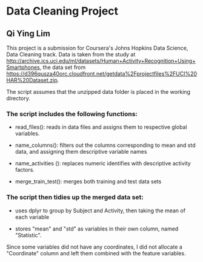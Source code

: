 # Data Cleaning Project
## Qi Ying Lim

This project is a submission for Coursera's Johns Hopkins Data Science, Data Cleaning track.
Data is taken from the study at http://archive.ics.uci.edu/ml/datasets/Human+Activity+Recognition+Using+Smartphones, the data set from https://d396qusza40orc.cloudfront.net/getdata%2Fprojectfiles%2FUCI%20HAR%20Dataset.zip.

The script assumes that the unzipped data folder is placed in the working directory.

### The script includes the following functions:
 - read_files(): reads in data files and assigns them to respective global variables.
 
 - name_columns(): filters out the columns corresponding to mean and std data, and assigning them descriptive variable names
 
 - name_activities (): replaces numeric identifies with descriptive activity factors.
 
 - merge_train_test(): merges both training and test data sets
 
### The script then tidies up the merged data set:

 - uses dplyr to group by Subject and Activity, then taking the mean of each variable

 - stores "mean" and "std" as variables in their own column, named "Statistic".

Since some variables did not have any coordinates, I did not allocate a "Coordinate" column and left them combined with the feature variables.
 
 
